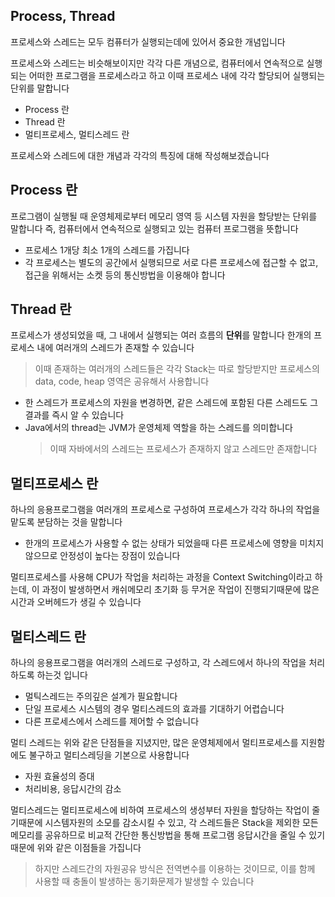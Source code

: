 ## Process, Thread

프로세스와 스레드는 모두 컴퓨터가 실행되는데에 있어서 중요한 개념입니다

프로세스와 스레드는 비슷해보이지만 각각 다른 개념으로, 컴퓨터에서 연속적으로 실행되는 어떠한 프로그램을 프로세스라고 하고 이때 프로세스 내에 각각 할당되어 실행되는 단위를 말합니다

- Process 란
- Thread 란
- 멀티프로세스, 멀티스레드 란

프로세스와 스레드에 대한 개념과 각각의 특징에 대해 작성해보겠습니다

## Process 란

프로그램이 실행될 때 운영체제로부터 메모리 영역 등 시스템 자원을 할당받는 단위를 말합니다
즉, 컴퓨터에서 연속적으로 실행되고 있는 컴퓨터 프로그램을 뜻합니다

- 프로세스 1개당 최소 1개의 스레드를 가집니다
- 각 프로세스는 별도의 공간에서 실행되므로 서로 다른 프로세스에 접근할 수 없고, 접근을 위해서는 소켓 등의 통신방법을 이용해야 합니다

## Thread 란

프로세스가 생성되었을 때, 그 내에서 실행되는 여러 흐름의 **단위**를 말합니다
한개의 프로세스 내에 여러개의 스레드가 존재할 수 있습니다

> 이때 존재하는 여러개의 스레드들은 각각 Stack는 따로 할당받지만 프로세스의 data, code, heap 영역은 공유해서 사용합니다

- 한 스레드가 프로세스의 자원을 변경하면, 같은 스레드에 포함된 다른 스레드도 그 결과를 즉시 알 수 있습니다
- Java에서의 thread는 JVM가 운영체제 역할을 하는 스레드를 의미합니다
  > 이때 자바에서의 스레드는 프로세스가 존재하지 않고 스레드만 존재합니다

## 멀티프로세스 란

하나의 응용프로그램을 여러개의 프로세스로 구성하여 프로세스가 각각 하나의 작업을 맡도록 분담하는 것을 말합니다

- 한개의 프로세스가 사용할 수 없는 상태가 되었을때 다른 프로세스에 영향을 미치지 않으므로 안정성이 높다는 장점이 있습니다

멀티프로세스를 사용해 CPU가 작업을 처리하는 과정을 Context Switching이라고 하는데, 이 과정이 발생하면서 캐쉬메모리 초기화 등 무거운 작업이 진행되기때문에 많은 시간과 오버헤드가 생길 수 있습니다

## 멀티스레드 란

하나의 응용프로그램을 여러개의 스레드로 구성하고, 각 스레드에서 하나의 작업을 처리하도록 하는것 입니다

- 멀틱스레드는 주의깊은 설계가 필요합니다
- 단일 프로세스 시스템의 경우 멀티스레드의 효과를 기대하기 어렵습니다
- 다른 프로세스에서 스레드를 제어할 수 없습니다

멀티 스레드는 위와 같은 단점들을 지녔지만, 많은 운영체제에서 멀티프로세스를 지원함에도 불구하고 멀티스레딩을 기본으로 사용합니다

- 자원 효율성의 증대
- 처리비용, 응답시간의 감소

멀티스레드는 멀티프로세스에 비하여 프로세스의 생성부터 자원을 할당하는 작업이 줄기때문에 시스템자원의 소모를 감소시킬 수 있고, 각 스레드들은 Stack을 제외한 모든 메모리를 공유하므로 비교적 간단한 통신방법을 통해 프로그램 응답시간을 줄일 수 있기 때문에 위와 같은 이점들을 가집니다

> 하지만 스레드간의 자원공유 방식은 전역변수를 이용하는 것이므로, 이를 함께 사용할 때 충돌이 발생하는 동기화문제가 발생할 수 있습니다
